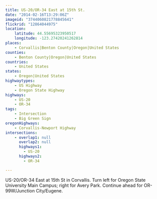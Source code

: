 ```yaml
---
title: US-20/OR-34 East at 15th St.
date: "2014-02-16T13:29:06Z"
imageid: "3744060821778845641"
flickrid: "12864044975"
location:
    latitude: 44.55695323950517
    longitude: -123.27420241262814
places:
    - Corvallis|Benton County|Oregon|United States
counties:
    - Benton County|Oregon|United States
countries:
    - United States
states:
    - Oregon|United States
highwaytypes:
    - US Highway
    - Oregon State Highway
highways:
    - US-20
    - OR-34
tags:
    - Intersection
    - Big Green Sign
oregonHighways:
    - Corvallis-Newport Highway
intersections:
    - overlap1: null
      overlap2: null
      highways1:
        - US-20
      highways2:
        - OR-34

---
```

US-20/OR-34 East at 15th St in Corvallis.  Turn left for Oregon State University Main Campus; right for Avery Park.  Continue ahead for OR-99W/Junction City/Eugene.
